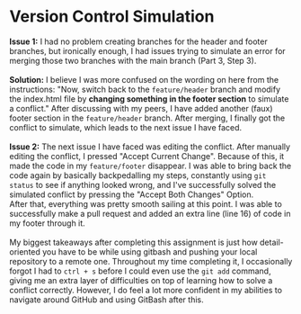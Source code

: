 # Version Control Simulation
**Issue 1:** I had no problem creating branches for the header and footer branches, but ironically enough, I had issues trying to simulate an error for merging those two branches with the main branch (Part 3, Step 3).
<br>
<br>
**Solution:** I believe I was more confused on the wording on here from the instructions: "Now, switch back to the `feature/header` branch and modify the index.html file by **changing something in the footer section** to simulate a conflict." After discussing with my peers, I have added another (faux) footer section in the `feature/header` branch. After merging, I finally got the conflict to simulate, which leads to the next issue I have faced.
<br>
<br>
**Issue 2:** The next issue I have faced was editing the conflict. After manually editing the conflict, I pressed "Accept Current Change". Because of this, it made the code in my `feature/footer` disappear. I was able to bring back the code again by basically backpedalling my steps, constantly using `git status` to see if anything looked wrong, and I've successfully solved the simulated conflict by pressing the "Accept Both Changes" Option.
<br>
After that, everything was pretty smooth sailing at this point. I was able to successfully make a pull request and added an extra line (line 16) of code in my footer through it.
<br>
<br>
My biggest takeaways after completing this assignment is just how detail-oriented you have to be while using gitbash and pushing your local repository to a remote one. Throughout my time completing it, I occasionally forgot I had to `ctrl + s` before I could even use the `git add` command, giving me an extra layer of difficulties on top of learning how to solve a conflict correctly. However, I do feel a lot more confident in my abilities to navigate around GitHub and using GitBash after this.
